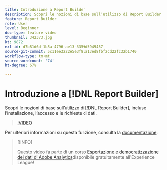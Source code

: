 ```yaml
---
title: Introduzione a Report Builder
description: Scopri le nozioni di base sull’utilizzo di Report Builder, incluse l’installazione, l’accesso e le richieste di dati.
feature: Report Builder
role: User
level: Beginner
doc-type: feature video
thumbnail: 342373.jpg
kt: 9872
exl-id: d7b81d6d-1b8a-4796-ae13-3359d5949457
source-git-commit: 5c11ee3222e5e3f81a13ed8fbf2cd22fc32b1740
workflow-type: tm+mt
source-wordcount: '74'
ht-degree: 67%

---
```


# Introduzione a [!DNL Report Builder]

Scopri le nozioni di base sull’utilizzo di [!DNL Report Builder], incluse l’installazione, l’accesso e le richieste di dati.

>[!VIDEO](https://video.tv.adobe.com/v/342373/?quality=12&learn=on)

Per ulteriori informazioni su questa funzione, consulta la [documentazione](https://experienceleague.adobe.com/docs/analytics/analyze/report-builder/home.html?lang=it).

>[!INFO]
>
> Questo video fa parte di un corso [Esportazione e democratizzazione dei dati di Adobe Analytics](https://experienceleague.adobe.com/?recommended=Analytics-A-1-2022.1.democratizing)disponibile gratuitamente all&#39;Experience League!
